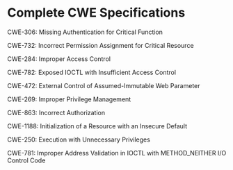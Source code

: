 

# Complete CWE Specifications

CWE-306: Missing Authentication for Critical Function

CWE-732: Incorrect Permission Assignment for Critical Resource

CWE-284: Improper Access Control

CWE-782: Exposed IOCTL with Insufficient Access Control

CWE-472: External Control of Assumed-Immutable Web Parameter

CWE-269: Improper Privilege Management

CWE-863: Incorrect Authorization

CWE-1188: Initialization of a Resource with an Insecure Default

CWE-250: Execution with Unnecessary Privileges

CWE-781: Improper Address Validation in IOCTL with METHOD_NEITHER I/O Control Code